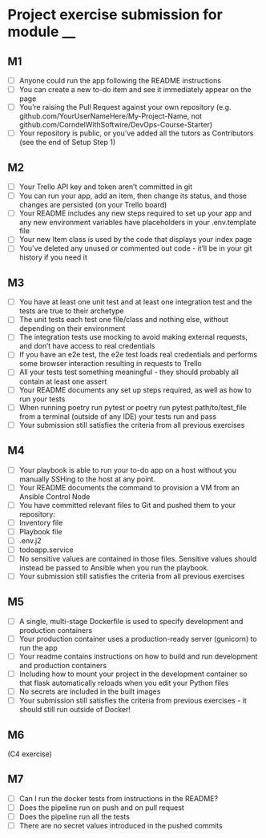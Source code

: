 # Project exercise submission for module __

## M1

- [ ] Anyone could run the app following the README instructions
- [ ] You can create a new to-do item and see it immediately appear on the page
- [ ] You’re raising the Pull Request against your own repository (e.g. github.com/YourUserNameHere/My-Project-Name, not github.com/CorndelWithSoftwire/DevOps-Course-Starter)
- [ ] Your repository is public, or you’ve added all the tutors as Contributors (see the end of Setup Step 1)

## M2

- [ ] Your Trello API key and token aren’t committed in git
- [ ] You can run your app, add an item, then change its status, and those changes are persisted (on your Trello board)
- [ ] Your README includes any new steps required to set up your app and any new environment variables have placeholders in your .env.template file
- [ ] Your new Item class is used by the code that displays your index page
- [ ] You’ve deleted any unused or commented out code - it’ll be in your git history if you need it

## M3

- [ ] You have at least one unit test and at least one integration test and the tests are true to their archetype
- [ ] The unit tests each test one file/class and nothing else, without depending on their environment
- [ ] The integration tests use mocking to avoid making external requests, and don’t have access to real credentials
- [ ] If you have an e2e test, the e2e test loads real credentials and performs some browser interaction resulting in requests to Trello
- [ ] All your tests test something meaningful - they should probably all contain at least one assert
- [ ] Your README documents any set up steps required, as well as how to run your tests
- [ ] When running poetry run pytest or poetry run pytest path/to/test_file from a terminal (outside of any IDE) your tests run and pass
- [ ] Your submission still satisfies the criteria from all previous exercises

## M4

- [ ] Your playbook is able to run your to-do app on a host without you manually SSHing to the host at any point.
- [ ] Your README documents the command to provision a VM from an Ansible Control Node
- [ ] You have committed relevant files to Git and pushed them to your repository:
- [ ] Inventory file
- [ ] Playbook file
- [ ] .env.j2
- [ ] todoapp.service
- [ ] No sensitive values are contained in those files. Sensitive values should instead be passed to Ansible when you run the playbook.
- [ ] Your submission still satisfies the criteria from all previous exercises

## M5

- [ ] A single, multi-stage Dockerfile is used to specify development and production containers
- [ ] Your production container uses a production-ready server (gunicorn) to run the app
- [ ] Your readme contains instructions on how to build and run development and production containers
- [ ] Including how to mount your project in the development container so that flask automatically reloads when you edit your Python files
- [ ] No secrets are included in the built images
- [ ] Your submission still satisfies the criteria from previous exercises - it should still run outside of Docker!

## M6

(C4 exercise)

## M7

- [ ] Can I run the docker tests from instructions in the README?
- [ ] Does the pipeline run on push and on pull request
- [ ] Does the pipeline run all the tests
- [ ] There are no secret values introduced in the pushed commits
